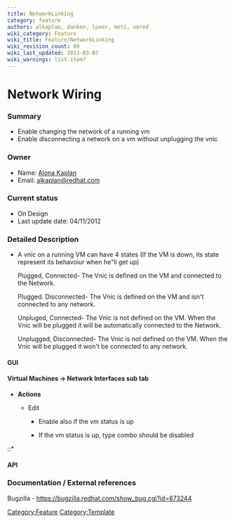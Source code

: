 ```yaml
---
title: NetworkLinking
category: feature
authors: alkaplan, danken, lpeer, moti, vered
wiki_category: Feature
wiki_title: Feature/NetworkLinking
wiki_revision_count: 69
wiki_last_updated: 2013-03-07
wiki_warnings: list-item?
---
```


# Network Wiring

### Summary

*   Enable changing the network of a running vm
*   Enable disconnecting a network on a vm without unplugging the vnic

### Owner

*   Name: [ Alona Kaplan](User:alkaplan)
*   Email: <alkaplan@redhat.com>

### Current status

*   On Design
*   Last update date: 04/11/2012

### Detailed Description

*   A vnic on a running VM can have 4 states (If the VM is down, its state represent its behavoiur when he"ll get up)

    Plugged, Connected- The Vnic is defined on the VM and connected to the Network.

    Plugged. Disconnected- The Vnic is defined on the VM and isn't connected to any network.

    Unpluged, Connected- The Vnic is not defined on the VM. When the Vnic will be plugged it will be automatically connected to the Network.

    Unplugged, Disconnected- The Vnic is not defined on the VM. When the Vnic will be plugged it won't be connected to any network.

#### GUI

#### Virtual Machines -> Network Interfaces sub tab

*   **Actions**

    * Edit

        * Enable also if the vm status is up

        * If the vm status is up, type combo should be disabled

::\*

#### API

### Documentation / External references

Bugzilla - <https://bugzilla.redhat.com/show_bug.cgi?id=873244>

<Category:Feature> <Category:Template>
